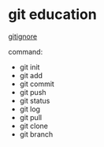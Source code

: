 # git education


[ gitignore ](http://gitignore.io/)


command:
- git init
- git add
- git commit
- git push
- git status
- git log
- git pull
- git clone
- git branch

